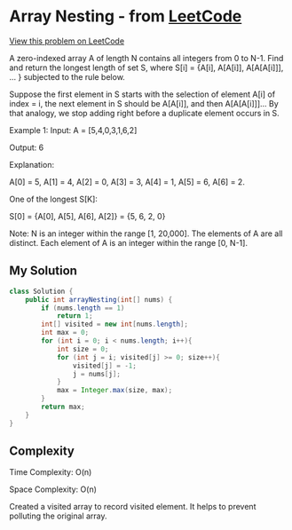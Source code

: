 # Array Nesting - from [LeetCode](https://leetcode.com)
[View this problem on LeetCode](https://leetcode.com/problems/array-nesting/description/)

A zero-indexed array A of length N contains all integers from 0 to N-1. Find and return the longest length of set S, where S[i] = {A[i], A[A[i]], A[A[A[i]]], ... } subjected to the rule below.

Suppose the first element in S starts with the selection of element A[i] of index = i, the next element in S should be A[A[i]], and then A[A[A[i]]]… By that analogy, we stop adding right before a duplicate element occurs in S.

Example 1:
Input: A = [5,4,0,3,1,6,2]

Output: 6

Explanation: 

A[0] = 5, A[1] = 4, A[2] = 0, A[3] = 3, A[4] = 1, A[5] = 6, A[6] = 2.

One of the longest S[K]:

S[0] = {A[0], A[5], A[6], A[2]} = {5, 6, 2, 0}

Note:
N is an integer within the range [1, 20,000].
The elements of A are all distinct.
Each element of A is an integer within the range [0, N-1].

## My Solution
```java
class Solution {
    public int arrayNesting(int[] nums) {
        if (nums.length == 1)
            return 1;
        int[] visited = new int[nums.length];
        int max = 0;
        for (int i = 0; i < nums.length; i++){
            int size = 0;
            for (int j = i; visited[j] >= 0; size++){
                visited[j] = -1;
                j = nums[j];
            }
            max = Integer.max(size, max);
        }
        return max;
    }
}
```

## Complexity
Time Complexity: O(n)

Space Complexity: O(n)

Created a visited array to record visited element. It helps to prevent polluting the original array.